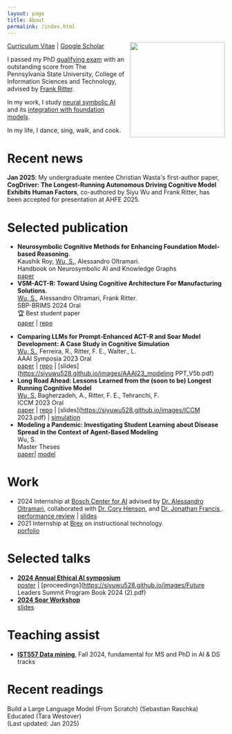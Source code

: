 ```yaml
---
layout: page
title: About
permalink: /index.html
---
```

<p><img style="float:right; padding-left:10px" src="http://Siyuwu528.github.io/images/image.jpg" width="220" height="220" /></p>
<a href="https://siyuwu528.github.io/images/Siyu Wu_Resume_AI_V5.pdf">Curriculum Vitae</a> | <a href="https://scholar.google.com/citations?user=wFLFQeoAAAAJ&hl=zh-CN">Google Scholar</a> <br>

I passed my PhD <a href="http://Siyuwu528.github.io/images/Siyu Wu_Qualifying Exam Evaluation Form.pdf">qualifying exam</a> with an outstanding score from The Pennsylvania State University, College of Information Sciences and Technology, advised by <a href="https://www.frankritter.com/ritter.html">Frank Ritter</a>.

In my work, I study <a href="http://Siyuwu528.github.io/images/CBI_intern_Wu_V2.pdf">neural symbolic AI</a> and its <a href="https://arxiv.org/abs/2408.09176" target="_blank">integration with foundation models</a>.


In my life, I dance, sing, walk, and cook.
# Recent news
 **Jan 2025**: My undergraduate mentee Christian Wasta's first-author paper, **CogDriver: The Longest-Running Autonomous Driving Cognitive Model Exhibits Human Factors**, co-authored by Siyu Wu and Frank Ritter, has been accepted for presentation at AHFE 2025.
 
<!---- **Sep 2024**: co-authored <a href= "https://scholarcommons.sc.edu/csce_facpub/310/">neural symbolic AI book chapter preprint</a> with <a href="https://scholar.google.com/citations?user=LpOo_IUAAAAJ&hl=en">Kaushik Roy</a>, Alessandro Oltramari is now accessible online.<br>--->
<!---- **July 2024**: paper **VSM-ACT-R: Toward Using Cognitive Architecture For Manufacturing Solutions**.<br> <u>Wu, S.</u>, <a href="https://carnegiebosch.cmu.edu/team/bios/oltramari-alessandro.html">Alessandro Oltramari</a>, Frank Ritter, get accepted to 
17th International Conference on Social Computing, Behavioral-Cultural Modeling & Prediction and Behavior Representation in Modeling and Simulation (SBP-BRIMs) for oral presentation.--->
<!---- **Aug 2024**: Completed internship at <a href= "https://www.bosch-ai.com/"> Bosch Center for AI</a> advised by <a href="https://carnegiebosch.cmu.edu/team/bios/oltramari-alessandro.html"> Dr. Alessandro Oltramari</a>, collaborated with <a href="https://www.bosch.com/research/about-bosch-research/our-research-experts/cory-henson/"> Dr. Cory Henson</a>, and <a href="https://www.bosch.us/news-and-stories/jonathan-francis/"> Dr. Jonathan Francis </a>. <br>--->
# Selected publication
- **Neurosymbolic Cognitive Methods for Enhancing Foundation Model-based Reasoning**.<br>
Kaushik Roy, <u>Wu, S.</u>, Alessandro Oltramari.<br>
Handbook on Neurosymbolic AI and Knowledge Graphs <br>
    [paper](https://scholarcommons.sc.edu/csce_facpub/310/)
- **VSM-ACT-R: Toward Using Cognitive Architecture For Manufacturing Solutions**.<br>
<u>Wu, S.</u>, Alessandro Oltramari, Frank Ritter.<br>
SBP-BRIMS 2024 Oral <br>
🏆 Best student paper<br>
    [paper](https://link.springer.com/chapter/10.1007/978-3-031-72241-7_7) |
    [repo](https://github.com/SiyuWu528/VSM-ACT-R) 
<!---[slides](https://siyuwu528.github.io/images/AAAI23_modeling PPT_V5b.pdf)--->
- **Comparing LLMs for Prompt-Enhanced ACT-R and Soar Model Development: A Case Study in Cognitive Simulation** <br>
  <u>Wu, S.</u>, Ferreira, R., Ritter, F. E., Walter., L.<br>
  AAAI Symposia 2023 Oral<br>
    [paper](https://ojs.aaai.org/index.php/AAAI-SS/article/view/27710) |
    [repo](https://github.com/SiyuWu528/GPT-DriveBus) |
    [slides](https://siyuwu528.github.io/images/AAAI23_modeling PPT_V5b.pdf)
- **Long Road Ahead: Lessons Learned from the (soon to be) Longest Running Cognitive Model** <br>
  <u>Wu, S.</u> Bagherzadeh, A., Ritter, F. E., Tehranchi, F.<br>
  ICCM 2023 Oral<br>
    [paper](https://www.frankritter.com/papers/wuBRT23.pdf) |
    [repo](https://github.com/SiyuWu528/DriveBus) |
    [slides](https://siyuwu528.github.io/images/ICCM 2023.pdf) |
    [simulation](https://pennstateoffice365-my.sharepoint.com/:v:/r/personal/sfw5621_psu_edu/Documents/DriveBus_2023/3.%20data_collection/Model%20A%20play%20the%20game%20recording.MOV?csf=1&web=1&e=Fbrijw&nav=eyJwbGF5YmFja09wdGlvbnMiOnt9LCJyZWZlcnJhbEluZm8iOnsicmVmZXJyYWxBcHAiOiJTdHJlYW1XZWJBcHAiLCJyZWZlcnJhbE1vZGUiOiJtaXMiLCJyZWZlcnJhbFZpZXciOiJwb3N0cm9sbC1jb3B5bGluayIsInJlZmVycmFsUGxheWJhY2tTZXNzaW9uSWQiOiI1ZWEyNDBiYS1iZmY1LTQ4M2YtODZiYi03ZjgyMzlhNGIyYmMifX0%3D)
- **Modeling a Pandemic: Investigating Student Learning about Disease Spread in the Context of Agent-Based Modeling** <br>
Wu, S. <br>
Master Theses <br>
[paper](https://www.proquest.com/docview/2715316973?pq-origsite=gscholar&fromopenview=true&sourcetype=Dissertations%20&%20Theses)|
[model](https://ccl.northwestern.edu/theorybuilding/Siyu-Intervention/Model5Disease.html)

# Work
- 2024 Internship at <a href= "https://www.bosch-ai.com/"> Bosch Center for AI</a> advised by <a href="https://carnegiebosch.cmu.edu/team/bios/oltramari-alessandro.html"> Dr. Alessandro Oltramari</a>, collaborated with <a href="https://www.bosch.com/research/about-bosch-research/our-research-experts/cory-henson/"> Dr. Cory Henson</a>, and <a href="https://www.bosch.us/news-and-stories/jonathan-francis/"> Dr. Jonathan Francis </a>. <br>
    [performance review](https://siyuwu528.github.io/images/performance.pdf) |
    [slides](https://siyuwu528.github.io/images/Intern_V3.pdf)
- 2021 Internship at <a href= "https://www.brex.com/?ref_code=pmk_g_g_19486703726_141821765741_kwd-977611001_643825738047_brex_e_CjwKCAjwxY-3BhAuEiwAu7Y6s6ulaoma1857q1FNijIVXEikIlhdW4-jhLg7GM_qy_e8R-lgq2wXuBoC_U8QAvD_BwE&qgad=643825738047&qgterm=brex&gad_source=1&gclid=CjwKCAjwxY-3BhAuEiwAu7Y6s6ulaoma1857q1FNijIVXEikIlhdW4-jhLg7GM_qy_e8R-lgq2wXuBoC_U8QAvD_BwE">Brex</a> on instructional technology. <br>
    [porfolio](https://shannonsiyuwu.s3.us-west-1.amazonaws.com/Brex+Bank+connection/story.html)
# Selected talks
- **<a href="https://midas.umich.edu/future-leaders-summit-2024/">2024 Annual Ethical AI symposium</a>** <br>
     [poster](https://siyuwu528.github.io/images/V4_AI-WEEK-2024-LLM-ACT-R-1.pdf) |
     [proceedings](https://siyuwu528.github.io/images/Future Leaders Summit Program Book 2024 (2).pdf)
- **<a href="https://integratedcognition.ai/news/2024-soar-workshop-29-may/">2024 Soar Workshop</a>** <br>
     [slides](https://siyuwu528.github.io/images/SoarPresentation_Wu.pdf)<br>
  
# Teaching assist
- **<a href="https://bulletins.psu.edu/university-course-descriptions/graduate/ist/">IST557 Data mining</a>**, Fall 2024, fundamental for MS and PhD in AI & DS tracks

# Recent readings
Build a Large Language Model (From Scratch) (Sebastian Raschka)<br>
Educated (Tara Westover)<br>
(Last updated: Jan 2025)
